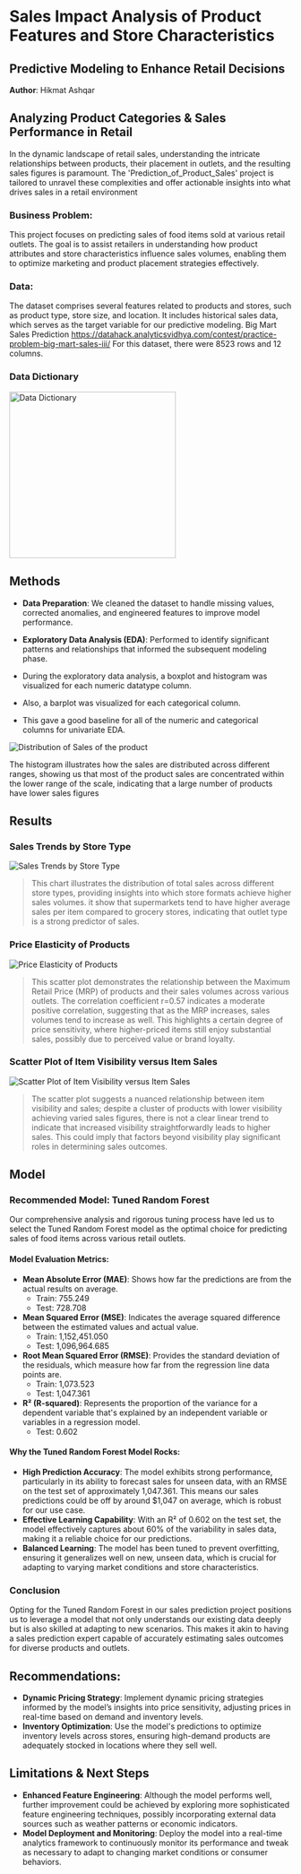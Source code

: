 
# Sales Impact Analysis of Product Features and Store Characteristics
## Predictive Modeling to Enhance Retail Decisions

**Author**: Hikmat Ashqar

## Analyzing Product Categories & Sales Performance in Retail
In the dynamic landscape of retail sales, understanding the intricate relationships between products, their placement in outlets, and the resulting sales figures is paramount. The 'Prediction_of_Product_Sales' project is tailored to unravel these complexities and offer actionable insights into what drives sales in a retail environment

### Business Problem:
This project focuses on predicting sales of food items sold at various retail outlets. The goal is to assist retailers in understanding how product attributes and store characteristics influence sales volumes, enabling them to optimize marketing and product placement strategies effectively.

### Data:
The dataset comprises several features related to products and stores, such as product type, store size, and location. It includes historical sales data, which serves as the target variable for our predictive modeling.
Big Mart Sales Prediction
https://datahack.analyticsvidhya.com/contest/practice-problem-big-mart-sales-iii/
For this dataset, there were 8523 rows and 12 columns.

### Data Dictionary
<img width="297" alt="Data Dictionary" src="https://github.com/hekmat-ashqer/Prediction-of-Product-Sales/assets/12829449/e17e2556-d17b-4969-b580-cc6286974132">


## Methods
- **Data Preparation**: We cleaned the dataset to handle missing values, corrected anomalies, and engineered features to improve model performance.
- **Exploratory Data Analysis (EDA)**: Performed to identify significant patterns and relationships that informed the subsequent modeling phase.

- During the exploratory data analysis, a boxplot and histogram was visualized for each numeric datatype column. 
- Also, a barplot was visualized for each categorical column. 
- This gave a good baseline for all of the numeric and categorical columns for univariate EDA.

![Distribution of Sales of the product](https://github.com/hekmat-ashqer/Prediction-of-Product-Sales/assets/12829449/45f53f40-d6b6-426e-b1cb-33e09b7b72ef)

The histogram illustrates how the sales are distributed across different ranges, showing us that most of the product sales are concentrated within the lower range of the scale, indicating that a large number of products have lower sales figures


## Results

### Sales Trends by Store Type
![Sales Trends by Store Type](https://github.com/hekmat-ashqer/Prediction-of-Product-Sales/assets/12829449/0654a1f4-8eb8-414f-8003-8636124d0b7b)

> This chart illustrates the distribution of total sales across different store types, providing insights into which store formats achieve higher sales volumes. it show that supermarkets tend to have higher average sales per item compared to grocery stores, indicating that outlet type is a strong predictor of sales.

### Price Elasticity of Products
![Price Elasticity of Products](https://github.com/hekmat-ashqer/Prediction-of-Product-Sales/assets/12829449/price_elasticity.png)

> This scatter plot demonstrates the relationship between the Maximum Retail Price (MRP) of products and their sales volumes across various outlets. The correlation coefficient r=0.57 indicates a moderate positive correlation, suggesting that as the MRP increases, sales volumes tend to increase as well. This highlights a certain degree of price sensitivity, where higher-priced items still enjoy substantial sales, possibly due to perceived value or brand loyalty.


### Scatter Plot of Item Visibility versus Item Sales

![Scatter Plot of Item Visibility versus Item Sales](https://github.com/hekmat-ashqer/Prediction-of-Product-Sales/assets/12829449/e40dbf37-0699-474a-b759-055bc7c2b4f1)

> The scatter plot suggests a nuanced relationship between item visibility and sales; despite a cluster of products with lower visibility achieving varied sales figures, there is not a clear linear trend to indicate that increased visibility straightforwardly leads to higher sales. This could imply that factors beyond visibility play significant roles in determining sales outcomes.


## Model
### Recommended Model: Tuned Random Forest
Our comprehensive analysis and rigorous tuning process have led us to select the Tuned Random Forest model as the optimal choice for predicting sales of food items across various retail outlets. 

#### Model Evaluation Metrics:
- **Mean Absolute Error (MAE)**: Shows how far the predictions are from the actual results on average.
  - Train: 755.249
  - Test: 728.708
- **Mean Squared Error (MSE)**: Indicates the average squared difference between the estimated values and actual value.
  - Train: 1,152,451.050
  - Test: 1,096,964.685
- **Root Mean Squared Error (RMSE)**: Provides the standard deviation of the residuals, which measure how far from the regression line data points are.
  - Train: 1,073.523
  - Test: 1,047.361
- **R² (R-squared)**: Represents the proportion of the variance for a dependent variable that's explained by an independent variable or variables in a regression model.
  - Test: 0.602

#### Why the Tuned Random Forest Model Rocks:
- **High Prediction Accuracy**: The model exhibits strong performance, particularly in its ability to forecast sales for unseen data, with an RMSE on the test set of approximately 1,047.361. This means our sales predictions could be off by around $1,047 on average, which is robust for our use case.
- **Effective Learning Capability**: With an R² of 0.602 on the test set, the model effectively captures about 60% of the variability in sales data, making it a reliable choice for our predictions.
- **Balanced Learning**: The model has been tuned to prevent overfitting, ensuring it generalizes well on new, unseen data, which is crucial for adapting to varying market conditions and store characteristics.

### Conclusion
Opting for the Tuned Random Forest in our sales prediction project positions us to leverage a model that not only understands our existing data deeply but is also skilled at adapting to new scenarios. This makes it akin to having a sales prediction expert capable of accurately estimating sales outcomes for diverse products and outlets.


## Recommendations:
- **Dynamic Pricing Strategy**: Implement dynamic pricing strategies informed by the model’s insights into price sensitivity, adjusting prices in real-time based on demand and inventory levels.
- **Inventory Optimization**: Use the model's predictions to optimize inventory levels across stores, ensuring high-demand products are adequately stocked in locations where they sell well.

## Limitations & Next Steps
- **Enhanced Feature Engineering**: Although the model performs well, further improvement could be achieved by exploring more sophisticated feature engineering techniques, possibly incorporating external data sources such as weather patterns or economic indicators.
- **Model Deployment and Monitoring**: Deploy the model into a real-time analytics framework to continuously monitor its performance and tweak as necessary to adapt to changing market conditions or consumer behaviors.
